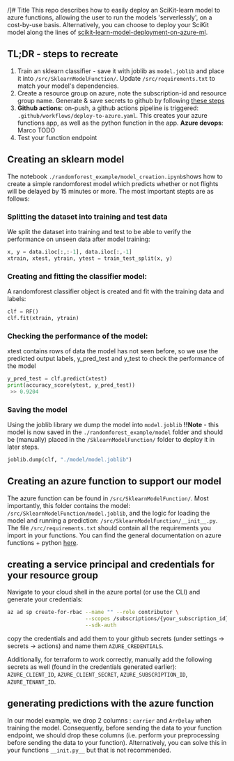 /]# Title
This repo describes how to easily deploy an SciKit-learn model to azure functions, allowing the user to run the models 'serverlessly', on a cost-by-use basis. Alternatively, you can choose to deploy your SciKit model along the lines of [scikit-learn-model-deployment-on-azure-ml](https://learn.microsoft.com/en-us/azure/databricks/applications/mlflow/scikit-learn-model-deployment-on-azure-ml). 

## TL;DR - steps to recreate
1. Train an sklearn classifier - save it with joblib as `model.joblib` and place it into `/src/SklearnModelFunction/`. Update `/src/requirements.txt` to match your model's dependencies. 
2. Create a resource group on azure, note the subscription-id and resource group name. Generate & save secrets to github by following [these steps](#creating-a-service-principal-and-credentials-for-your-resource-group)
3. **Github actions**: on-push, a github actions pipeline is triggered: `.github/workflows/deploy-to-azure.yaml`. This creates your azure functions app, as well as the python function in the app.
**Azure devops**: Marco TODO
4. Test your function endpoint


## Creating an sklearn model
The notebook `./randomforest_example/model_creation.ipynb`shows how to create a simple randomforest model which predicts whether or not flights will be delayed by 15 minutes or more. The most important stepts are as follows: 

### Splitting the dataset into training and test data
We split the dataset into training and test to be able to verify the performance on unseen data after model training:
```py 
x, y = data.iloc[:,:-1], data.iloc[:,-1]
xtrain, xtest, ytrain, ytest = train_test_split(x, y)
```

### Creating and fitting the classifier model: 
A randomforest classifier object is created and fit with the training data and labels: 
```py
clf = RF()
clf.fit(xtrain, ytrain)
```

### Checking the performance of the model:
xtest contains rows of data the model has not seen before, so we use the predicted output labels, y_pred_test and y_test to check the performance of the model  
```py
y_pred_test = clf.predict(xtest)
print(accuracy_score(ytest, y_pred_test))
 >> 0.9204
```

### Saving the model
Using the joblib library we dump the model into `model.joblib`
**!!Note** -  this model is now saved in the `./randomforest_example/model` folder and should be (manually) placed in the `/SklearnModelFunction/` folder to deploy it in later steps. 
```py
joblib.dump(clf, "./model/model.joblib")
```

## Creating an azure function to support our model
The azure function can be found in `/src/SklearnModelFunction/`. Most importantly, this folder contains the model: `/src/SklearnModelFunction/model.joblib`, and the logic for loading the model and running a prediction: `/src/SklearnModelFunction/__init__.py`. The file `/src/requirements.txt` should contain all the requirements you import in your functions. You can find the general documentation on azure functions + python [here](https://learn.microsoft.com/en-us/azure/azure-functions/functions-reference-python?tabs=asgi%2Capplication-level).  


## creating a service principal and credentials for your resource group
Navigate to your cloud shell in the azure portal (or use the CLI) and generate your credentials: 

```bash
az ad sp create-for-rbac --name "" --role contributor \
                         --scopes /subscriptions/{your_subscription_id}/resourceGroups/{your_rg} \
                         --sdk-auth
```

copy the credentials and add them to your github secrets (under settings -> secrets -> actions) and name them `AZURE_CREDENTIALS`.

Additionally, for terraform to work correctly, manually add the following secrets as well (found in the credentials generated earlier): 
`AZURE_CLIENT_ID`, `AZURE_CLIENT_SECRET`, `AZURE_SUBSCRIPTION_ID`, `AZURE_TENANT_ID`. 

## generating predictions with the azure function
In our model example, we drop 2 columns : `carrier` and `ArrDelay` when training the model. Consequently, before sending the data to your function endpoint, we should drop these columns (i.e. perform your preprocessing before sending the data to your function). Alternatively, you can solve this in your functions `__init.py__` but that is not recommended. 



